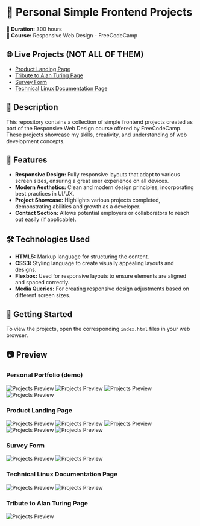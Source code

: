 # 🌟 Personal Simple Frontend Projects

**📅 Duration:** 300 hours  
**📖 Course:** Responsive Web Design - FreeCodeCamp

## 🌐 Live Projects (NOT ALL OF THEM)
- [Product Landing Page](https://product-landing-page-example.netlify.app/)
- [Tribute to Alan Turing Page](https://tribute-alanturing-page.netlify.app/)
- [Survey Form](https://survey-form-myexample.netlify.app/)
- [Technical Linux Documentation Page](https://technical-documentation-linux-page.netlify.app/)

## 📖 Description
This repository contains a collection of simple frontend projects created as part of the Responsive Web Design course offered by FreeCodeCamp. These projects showcase my skills, creativity, and understanding of web development concepts.

## 🎨 Features
- **Responsive Design:** Fully responsive layouts that adapt to various screen sizes, ensuring a great user experience on all devices.
- **Modern Aesthetics:** Clean and modern design principles, incorporating best practices in UI/UX.
- **Project Showcase:** Highlights various projects completed, demonstrating abilities and growth as a developer.
- **Contact Section:** Allows potential employers or collaborators to reach out easily (if applicable).

## 🛠️ Technologies Used
- **HTML5:** Markup language for structuring the content.
- **CSS3:** Styling language to create visually appealing layouts and designs.
- **Flexbox:** Used for responsive layouts to ensure elements are aligned and spaced correctly.
- **Media Queries:** For creating responsive design adjustments based on different screen sizes.

## 🚀 Getting Started
To view the projects, open the corresponding `index.html` files in your web browser.

## 📷 Preview

### Personal Portfolio (demo)
![Projects Preview](projects-assets/personal-portfolio-demo-no-original/img1.png)
![Projects Preview](projects-assets/personal-portfolio-demo-no-original/img2.png)
![Projects Preview](projects-assets/personal-portfolio-demo-no-original/img3.png)
![Projects Preview](projects-assets/personal-portfolio-demo-no-original/img4.png)

### Product Landing Page
![Projects Preview](projects-assets/product-landing-page/img1.png)
![Projects Preview](projects-assets/product-landing-page/img2.png)
![Projects Preview](projects-assets/product-landing-page/img3.png)
![Projects Preview](projects-assets/product-landing-page/img4.png)
![Projects Preview](projects-assets/product-landing-page/img5.png)

### Survey Form
![Projects Preview](projects-assets/survey-form/img1.png)
![Projects Preview](projects-assets/survey-form/img2.png)

### Technical Linux Documentation Page
![Projects Preview](projects-assets/technical-documentation-page/img1.png)
![Projects Preview](projects-assets/technical-documentation-page/img2.png)

### Tribute to Alan Turing Page
![Projects Preview](projects-assets/tribute-page/img1.png)
